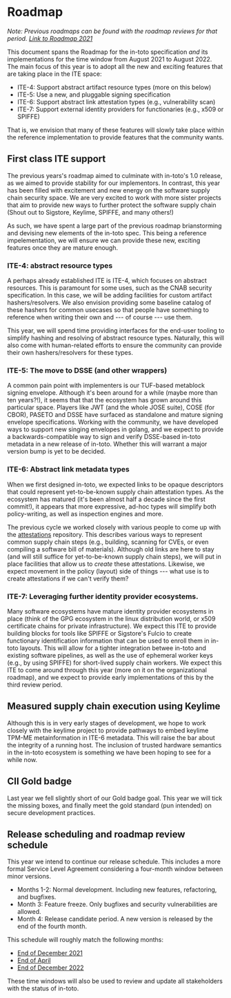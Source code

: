 Roadmap
=======

_Note: Previous roadmaps can be found with the roadmap reviews for that period.
[Link to Roadmap 2021](roadmap-reviews/2021/ROADMAP.md)_

This document spans the Roadmap for the in-toto specification _and_ its
implementations for the time window from August 2021 to August 2022. The main
focus of this year is to adopt all the new and exciting features that are
taking place in the ITE space:

- ITE-4: Support abstract artifact resource types (more on this below)
- ITE-5: Use a new, and pluggable signing specification
- ITE-6: Support abstract link attestation types (e.g., vulnerability scan)
- ITE-7: Support external identity providers for functionaries (e.g., x509 or SPIFFE)

That is, we envision that many of these features will slowly take place within
the reference implementation to provide features that the community wants.

## First class ITE support

The previous years's roadmap aimed to culminate with in-toto's 1.0
release, as we aimed to provide stability for our implementors. In contrast,
this year has been filled with excitement and new energy on the software supply
chain security space. We are very excited to work with more sister projects
that aim to provide new ways to further protect the software supply chain
(Shout out to Sigstore, Keylime, SPIFFE, and many others!)

As such, we have spent a large part of the previous roadmap brianstorming and
devising new elements of the in-toto spec. This being a reference
impelementation, we will ensure we can provide these new, exciting features
once they are mature enough.

### ITE-4: abstract resource types

A perhaps already established ITE is ITE-4, which focuses on abstract
resources. This is paramount for some uses, such as the CNAB security
specification. In this case, we will be adding facilities for custom artifact
hashers/resolvers. We also envision providing some baseline catalog of these
hashers for common usecases so that people have something to reference when
writing their own and --- of course --- use them.

This year, we will spend time providing interfaces for the end-user tooling to
simplify hashing and resolving of abstract resource types. Naturally, this will
also come with human-related efforts to ensure the community can provide their
own hashers/resolvers for these types.

### ITE-5: The move to DSSE (and other wrappers)

A common pain point with implementers is our TUF-based metablock signing
envelope. Although it's been around for a while (maybe more than ten years?!),
it seems that that the ecosystem has grown around this particular space.
Players like JWT (and the whole JOSE suite), COSE (for CBOR), PASETO and DSSE
have surfaced as standalone and mature signing envelope specifications. Working
with the community, we have developed ways to support new singing envelopes in
golang, and we expect to provide a backwards-compatible way to sign and verify
DSSE-based in-toto metadata in a new release of in-toto. Whether this will
warrant a major version bump is yet to be decided.

### ITE-6: Abstract link metadata types

When we first designed in-toto, we expected links to be opaque descriptors that
could represent yet-to-be-known supply chain attestation types. As the
ecosystem has matured (it's been almost half a decade since the first commit!),
it appears that more expressive, ad-hoc types will simplify both
policy-writing, as well as inspection engines and more.

The previous cycle we worked closely with various people to come up with the
[attestations](https://github.com/in-toto/attestation) repository. This
describes various ways to represent common supply chain steps (e.g., building,
scanning for CVEs, or even compiling a software bill of materials). Although
old links are here to stay (and will still suffice for yet-to-be-known supply
chain steps), we will put in place facilities that allow us to *create* these
attestations. Likewise, we expect movement in the policy (layout) side of
things --- what use is to create attestations if we can't verify them?

### ITE-7: Leveraging further identity provider ecosystems.

Many software ecosystems have mature identity provider ecosystems in place
(think of the GPG ecosystem in the linux distribution world, or x509
certificate chains for private infrastructure). We expect this ITE to provide
building blocks for tools like SPIFFE or Sigstore's Fulcio to create
functionary identification information that can be used to enroll them in
in-toto layouts. This will allow for a tighter integration betwee in-toto and
existing software pipelines, as well as the use of ephemeral worker keys (e.g.,
by using SPIFFE) for short-lived supply chain workers. We expect this ITE to
come around through this year (more on it on the organizational roadmap), and
we expect to provide early implementations of this by the third review period.

## Measured supply chain execution using Keylime

Although this is in very early stages of development, we hope to work closely
with the keylime project to provide pathways to embed keylime TPM-ME
metainformation in ITE-6 metadata. This will raise the bar about the integrity
of a running host. The inclusion of trusted hardware semantics in the in-toto
ecosystem is something we have been hoping to see for a while now.

## CII Gold badge

Last year we fell slightly short of our Gold badge goal. This year we will tick
the missing boxes, and finally meet the gold standard (pun intended) on secure
development practices.

## Release scheduling and roadmap review schedule

This year we intend to continue our release schedule. This includes a more
formal Service Level Agreement considering a four-month window between minor
versions.

- Months 1-2: Normal development. Including new features, refactoring, and bugfixes.
- Month 3: Feature freeze. Only bugfixes and security vulnerabilities are allowed.
- Month 4: Release candidate period. A new version is released by the end of
  the fourth month.

This schedule will roughly match the following months:

- [End of December 2021](roadmap-reviews/2022/review_1_december_21.md)
- [End of April](roadmap-reviews/2022/review_2_april_22.md)
- [End of December 2022](roadmap-reviews/2022/review_3_december_22.md)

These time windows will also be used to review and update all stakeholders with
the status of in-toto.
